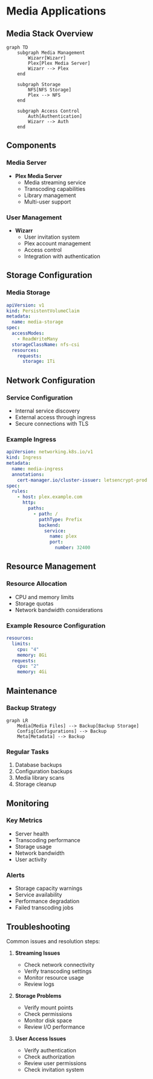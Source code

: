 # Media Applications

## Media Stack Overview

```mermaid
graph TD
    subgraph Media Management
        Wizarr[Wizarr]
        Plex[Plex Media Server]
        Wizarr --> Plex
    end

    subgraph Storage
        NFS[NFS Storage]
        Plex --> NFS
    end

    subgraph Access Control
        Auth[Authentication]
        Wizarr --> Auth
    end
```

## Components

### Media Server
- **Plex Media Server**
  - Media streaming service
  - Transcoding capabilities
  - Library management
  - Multi-user support

### User Management
- **Wizarr**
  - User invitation system
  - Plex account management
  - Access control
  - Integration with authentication

## Storage Configuration

### Media Storage
```yaml
apiVersion: v1
kind: PersistentVolumeClaim
metadata:
  name: media-storage
spec:
  accessModes:
    - ReadWriteMany
  storageClassName: nfs-csi
  resources:
    requests:
      storage: 1Ti
```

## Network Configuration

### Service Configuration
- Internal service discovery
- External access through ingress
- Secure connections with TLS

### Example Ingress
```yaml
apiVersion: networking.k8s.io/v1
kind: Ingress
metadata:
  name: media-ingress
  annotations:
    cert-manager.io/cluster-issuer: letsencrypt-prod
spec:
  rules:
    - host: plex.example.com
      http:
        paths:
          - path: /
            pathType: Prefix
            backend:
              service:
                name: plex
                port:
                  number: 32400
```

## Resource Management

### Resource Allocation
- CPU and memory limits
- Storage quotas
- Network bandwidth considerations

### Example Resource Configuration
```yaml
resources:
  limits:
    cpu: "4"
    memory: 8Gi
  requests:
    cpu: "2"
    memory: 4Gi
```

## Maintenance

### Backup Strategy
```mermaid
graph LR
    Media[Media Files] --> Backup[Backup Storage]
    Config[Configurations] --> Backup
    Meta[Metadata] --> Backup
```

### Regular Tasks
1. Database backups
2. Configuration backups
3. Media library scans
4. Storage cleanup

## Monitoring

### Key Metrics
- Server health
- Transcoding performance
- Storage usage
- Network bandwidth
- User activity

### Alerts
- Storage capacity warnings
- Service availability
- Performance degradation
- Failed transcoding jobs

## Troubleshooting

Common issues and resolution steps:
1. **Streaming Issues**
   - Check network connectivity
   - Verify transcoding settings
   - Monitor resource usage
   - Review logs

2. **Storage Problems**
   - Verify mount points
   - Check permissions
   - Monitor disk space
   - Review I/O performance

3. **User Access Issues**
   - Verify authentication
   - Check authorization
   - Review user permissions
   - Check invitation system

